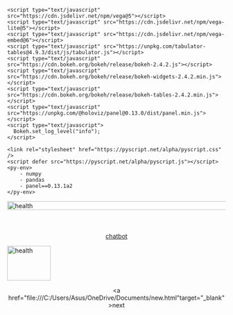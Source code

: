 <html>

<head>

    <script type="text/javascript" src="https://cdn.jsdelivr.net/npm/vega@5"></script>
    <script type="text/javascript" src="https://cdn.jsdelivr.net/npm/vega-lite@5"></script>
    <script type="text/javascript" src="https://cdn.jsdelivr.net/npm/vega-embed@6"></script>
    <script type="text/javascript" src="https://unpkg.com/tabulator-tables@4.9.3/dist/js/tabulator.js"></script>
    <script type="text/javascript" src="https://cdn.bokeh.org/bokeh/release/bokeh-2.4.2.js"></script>
    <script type="text/javascript" src="https://cdn.bokeh.org/bokeh/release/bokeh-widgets-2.4.2.min.js"></script>
    <script type="text/javascript" src="https://cdn.bokeh.org/bokeh/release/bokeh-tables-2.4.2.min.js"></script>
    <script type="text/javascript" src="https://unpkg.com/@holoviz/panel@0.13.0/dist/panel.min.js"></script>
    <script type="text/javascript">
      Bokeh.set_log_level("info");
    </script>

    <link rel="stylesheet" href="https://pyscript.net/alpha/pyscript.css" />
    <script defer src="https://pyscript.net/alpha/pyscript.js"></script>
    <py-env>
        - numpy
        - pandas
        - panel==0.13.1a2
    </py-env>


<style>
h1 {text-align: center;}
h2 {text-align: center;}
p {text-align: center;}
div {text-align: left;}
</style>
</head>

<img src="https://www.ntfgh.com.sg/Events/PublishingImages/HOT-23/Web_HOT23_Webpage_Banner_927x394px_1.jpg?hl=en_US" width="1600" height="20" alt="health">

  
<h2><a href="https://bot.dialogflow.com/6a29864d-72f7-44c6-aebe-5bc7581a2eef"> <img src="https://www.shutterstock.com/image-vector/chatbot-icon-line-vector-isolate-600w-1841577400.jpg" width="5" height="5"></a>
</h2>
</py-script>

<a href="https://bot.dialogflow.com/6a29864d-72f7-44c6-aebe-5bc7581a2eef">chatbot</a>

<img src="https://tse1.mm.bing.net/th/id/OIP.L16qxkMmukXf-_V2GMjllgHaHa?w=190&h=190&c=7&r=0&o=5&pid=1.7" width="100" height="80" alt="health">

<a href="file:///C:/Users/Asus/OneDrive/Documents/new.html"target="_blank">next</a>

